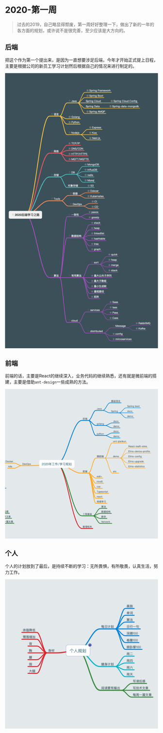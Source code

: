 



# 2020-第一周

> 过去的2019，自己略显得颓废，第一周好好整理一下，做出了新的一年的各方面的规划，或许说不是很完善，至少应该是大方向的。



## 后端

把这个作为第一个提出来，是因为一直想要涉足后端，今年才开始正式提上日程，主要是根据公司的新员工学习计划然后根据自己的情况来进行制定的。



![Backend](./assets/backend.png)





## 前端

前端的话，主要是React的继续深入，业务代码的继续熟悉，还有就是微前端的搭建，主要是借助`ant-design`一些成熟的方法。

![front](./assets/front.png)





## 个人

个人的计划放到了最后，是持续不断的学习：无所畏惧，有所敬畏，认真生活，努力工作。



![Personal](./assets/personal.png)
